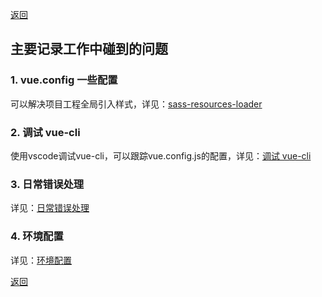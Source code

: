[返回](../../README.md)

## 主要记录工作中碰到的问题

### 1. vue.config 一些配置

可以解决项目工程全局引入样式，详见：[sass-resources-loader](./sass-resources-loader.md)

### 2. 调试 vue-cli

使用vscode调试vue-cli，可以跟踪vue.config.js的配置，详见：[调试 vue-cli](./debug.md)

### 3. 日常错误处理

详见：[日常错误处理](./error.md)

### 4. 环境配置

详见：[环境配置](./env.md)

[返回](../../README.md)
